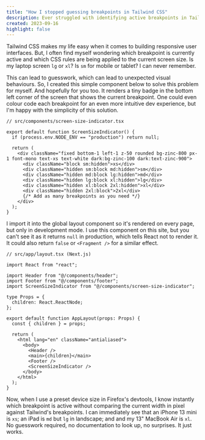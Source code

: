 ```yaml
---
title: "How I stopped guessing breakpoints in Tailwind CSS"
description: Ever struggled with identifying active breakpoints in Tailwind CSS? This tiny React component helps me see which Tailwind breakpoint I'm developing for. No more guesswork.
created: 2023-09-16
highlight: false
---
```


Tailwind CSS makes my life easy when it comes to building responsive user interfaces. But, I often find myself wondering which breakpoint is currently active and which CSS rules are being applied to the current screen size. Is my laptop screen `lg` or `xl`? Is `sm` for mobile or tablet? I can never remember.

This can lead to guesswork, which can lead to unexpected visual behaviours. So, I created this simple component below to solve this problem for myself. And hopefully for you too. It renders a tiny badge in the bottom left corner of the screen that shows the current breakpoint. One could even colour code each breakpoint for an even more intuitive dev experience, but I'm happy with the simplicity of this solution.

```tsx
// src/components/screen-size-indicator.tsx

export default function ScreenSizeIndicator() {
  if (process.env.NODE_ENV == "production") return null;

  return (
    <div className="fixed bottom-1 left-1 z-50 rounded bg-zinc-800 px-1 font-mono text-xs text-white dark:bg-zinc-100 dark:text-zinc-900">
      <div className="block sm:hidden">xs</div>
      <div className="hidden sm:block md:hidden">sm</div>
      <div className="hidden md:block lg:hidden">md</div>
      <div className="hidden lg:block xl:hidden">lg</div>
      <div className="hidden xl:block 2xl:hidden">xl</div>
      <div className="hidden 2xl:block">2xl</div>
      {/* Add as many breakpoints as you need */}
    </div>
  );
}
```

I import it into the global layout component so it's rendered on every page, but only in development mode. I use this component on this site, but you can't see it as it returns `null` in production, which tells React not to render it. It could also return `false` or `<Fragment />` for a similar effect.

```tsx
// src/app/layout.tsx (Next.js)

import React from "react";

import Header from "@/components/header";
import Footer from "@/components/footer";
import ScreenSizeIndicator from "@/components/screen-size-indicator";

type Props = {
  children: React.ReactNode;
};

export default function AppLayout(props: Props) {
  const { children } = props;

  return (
    <html lang="en" className="antialiased">
      <body>
        <Header />
        <main>{children}</main>
        <Footer />
        <ScreenSizeIndicator />
      </body>
    </html>
  );
}
```

Now, when I use a preset device size in Firefox's devtools, I know instantly which breakpoint is active without comparing the current width in pixel against Tailwind's breakpoints. I can immediately see that an iPhone 13 mini is `xs`; an iPad is `md` but `lg` in landscape; and and my 13" MacBook Air is `xl`. No guesswork required, no documentation to look up, no surprises. It just works.
